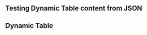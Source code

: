 ## Testing Dynamic Table content from JSON

## Dynamic Table

<div id="data-table"></div>

<script>

fetch('../table/data.json')
  .then(response => response.json())
  .then(data => {
    const table = generateTableFromJson(data);

    // Append the table to the container element
    const container = document.getElementById('data-table');
    container.appendChild(table);
  })
  .catch(error => {
    console.error('Error fetching the JSON file:', error);
  });
</script>
